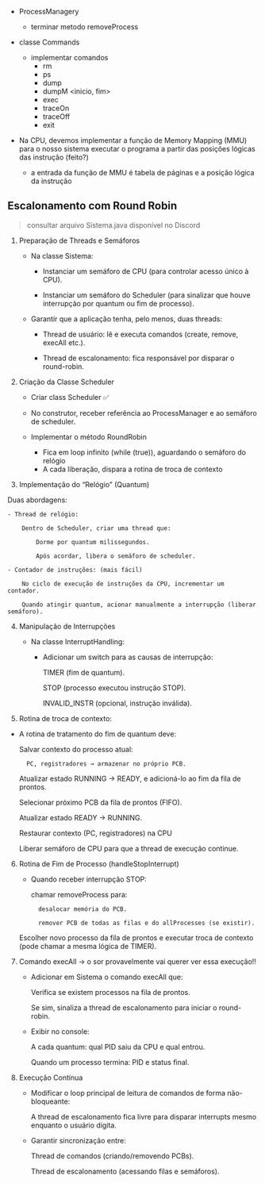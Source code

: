 - ProcessManagery
    - terminar metodo removeProcess
    
- classe Commands
    - implementar comandos
        - rm <id>
        - ps
        - dump <id>
        - dumpM <inicio, fim>
        - exec <id>
        - traceOn
        - traceOff
        - exit

- Na CPU, devemos implementar a função de Memory Mapping (MMU) para o nosso sistema executar o programa a partir das posições lógicas das instrução (feito?)
    - a entrada da função de MMU é tabela de páginas e a posição lógica da instrução

## Escalonamento com Round Robin

> consultar arquivo Sistema.java disponível no Discord

1. Preparação de Threads e Semáforos

    - Na classe Sistema:

        - Instanciar um semáforo de CPU (para controlar acesso único à CPU).

        - Instanciar um semáforo do Scheduler (para sinalizar que houve interrupção por quantum ou fim de processo).

    - Garantir que a aplicação tenha, pelo menos, duas threads:

        - Thread de usuário: lê e executa comandos (create, remove, execAll etc.).

        - Thread de escalonamento: fica responsável por disparar o round-robin.

2. Criação da Classe Scheduler

    - Criar class Scheduler ✅

    - No construtor, receber referência ao ProcessManager e ao semáforo de scheduler.

    - Implementar o método RoundRobin 
        - Fica em loop infinito (while (true)), aguardando o semáforo do relógio
        - A cada liberação, dispara a rotina de troca de contexto


3. Implementação do “Relógio” (Quantum)

Duas abordagens:

    - Thread de relógio:

        Dentro de Scheduler, criar uma thread que:

            Dorme por quantum milissegundos.

            Após acordar, libera o semáforo de scheduler.

    - Contador de instruções: (mais fácil)

        No ciclo de execução de instruções da CPU, incrementar um contador.

        Quando atingir quantum, acionar manualmente a interrupção (liberar semáforo).


4. Manipulação de Interrupções

    - Na classe InterruptHandling:

        - Adicionar um switch para as causas de interrupção:

            TIMER (fim de quantum).

            STOP (processo executou instrução STOP).

            INVALID_INSTR (opcional, instrução inválida).


5. Rotina de troca de contexto:

- A rotina de tratamento do fim de quantum deve:

    Salvar contexto do processo atual:

        PC, registradores → armazenar no próprio PCB.

    Atualizar estado
        RUNNING → READY, e adicioná-lo ao fim da fila de prontos.

    Selecionar próximo PCB da fila de prontos (FIFO).

    Atualizar estado
        READY → RUNNING.

    Restaurar contexto (PC, registradores) na CPU

    Liberar semáforo de CPU para que a thread de execução continue.


6. Rotina de Fim de Processo (handleStopInterrupt)

    - Quando receber interrupção STOP: 

        chamar removeProcess para:

            desalocar memória do PCB.

            remover PCB de todas as filas e do allProcesses (se existir).

    Escolher novo processo da fila de prontos e executar troca de contexto (pode chamar a mesma lógica de TIMER).


7. Comando execAll -> o sor provavelmente vai querer ver essa execução!!

    - Adicionar em Sistema o comando execAll que:

        Verifica se existem processos na fila de prontos.

        Se sim, sinaliza a thread de escalonamento para iniciar o round-robin.

    - Exibir no console:

        A cada quantum: qual PID saiu da CPU e qual entrou.

        Quando um processo termina: PID e status final.


8. Execução Contínua

    - Modificar o loop principal de leitura de comandos de forma não-bloqueante:

        A thread de escalonamento fica livre para disparar interrupts mesmo enquanto o usuário digita.

    - Garantir sincronização entre:

        Thread de comandos (criando/removendo PCBs).

        Thread de escalonamento (acessando filas e semáforos).
